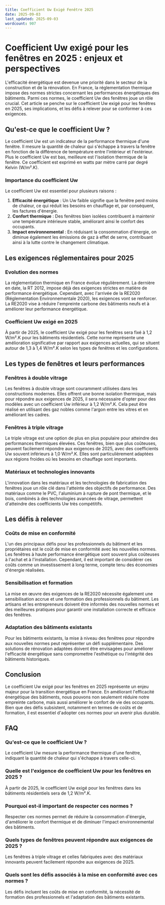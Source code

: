 ```yaml
---
title: Coefficient Uw Exigé Fenêtre 2025
date: 2025-09-03
last_updated: 2025-09-03
wordcount: 907
---
```


# Coefficient Uw exigé pour les fenêtres en 2025 : enjeux et perspectives

L'efficacité énergétique est devenue une priorité dans le secteur de la construction et de la rénovation. En France, la réglementation thermique impose des normes strictes concernant les performances énergétiques des bâtiments. Parmi ces normes, le coefficient Uw des fenêtres joue un rôle crucial. Cet article se penche sur le coefficient Uw exigé pour les fenêtres en 2025, ses implications, et les défis à relever pour se conformer à ces exigences.

## Qu'est-ce que le coefficient Uw ?

Le coefficient Uw est un indicateur de la performance thermique d'une fenêtre. Il mesure la quantité de chaleur qui s'échappe à travers la fenêtre en fonction de la différence de température entre l'intérieur et l'extérieur. Plus le coefficient Uw est bas, meilleure est l'isolation thermique de la fenêtre. Ce coefficient est exprimé en watts par mètre carré par degré Kelvin (W/m².K).

### Importance du coefficient Uw

Le coefficient Uw est essentiel pour plusieurs raisons :

1. **Efficacité énergétique** : Un Uw faible signifie que la fenêtre perd moins de chaleur, ce qui réduit les besoins en chauffage et, par conséquent, les factures d'énergie.
2. **Confort thermique** : Des fenêtres bien isolées contribuent à maintenir une température intérieure stable, améliorant ainsi le confort des occupants.
3. **Impact environnemental** : En réduisant la consommation d'énergie, on diminue également les émissions de gaz à effet de serre, contribuant ainsi à la lutte contre le changement climatique.

## Les exigences réglementaires pour 2025

### Evolution des normes

La réglementation thermique en France évolue régulièrement. La dernière en date, la RT 2012, impose déjà des exigences strictes en matière de performance énergétique. Cependant, avec l'arrivée de la RE2020 (Réglementation Environnementale 2020), les exigences vont se renforcer. La RE2020 vise à réduire l'empreinte carbone des bâtiments neufs et à améliorer leur performance énergétique.

### Coefficient Uw exigé en 2025

À partir de 2025, le coefficient Uw exigé pour les fenêtres sera fixé à 1,2 W/m².K pour les bâtiments résidentiels. Cette norme représente une amélioration significative par rapport aux exigences actuelles, qui se situent autour de 1,3 à 1,4 W/m².K selon les types de fenêtres et les configurations.

## Les types de fenêtres et leurs performances

### Fenêtres à double vitrage

Les fenêtres à double vitrage sont couramment utilisées dans les constructions modernes. Elles offrent une bonne isolation thermique, mais pour répondre aux exigences de 2025, il sera nécessaire d'opter pour des modèles avec un coefficient Uw inférieur à 1,2 W/m².K. Cela peut être réalisé en utilisant des gaz nobles comme l'argon entre les vitres et en améliorant les cadres.

### Fenêtres à triple vitrage

Le triple vitrage est une option de plus en plus populaire pour atteindre des performances thermiques élevées. Ces fenêtres, bien que plus coûteuses, peuvent facilement répondre aux exigences de 2025, avec des coefficients Uw souvent inférieurs à 1,0 W/m².K. Elles sont particulièrement adaptées aux régions froides où les besoins en chauffage sont importants.

### Matériaux et technologies innovants

L'innovation dans les matériaux et les technologies de fabrication des fenêtres joue un rôle clé dans l'atteinte des objectifs de performance. Des matériaux comme le PVC, l'aluminium à rupture de pont thermique, et le bois, combinés à des technologies avancées de vitrage, permettent d'atteindre des coefficients Uw très compétitifs.

## Les défis à relever

### Coûts de mise en conformité

L'un des principaux défis pour les professionnels du bâtiment et les propriétaires est le coût de mise en conformité avec les nouvelles normes. Les fenêtres à haute performance énergétique sont souvent plus coûteuses à l'achat et à l'installation. Cependant, il est important de considérer ces coûts comme un investissement à long terme, compte tenu des économies d'énergie réalisées.

### Sensibilisation et formation

La mise en œuvre des exigences de la RE2020 nécessite également une sensibilisation accrue et une formation des professionnels du bâtiment. Les artisans et les entrepreneurs doivent être informés des nouvelles normes et des meilleures pratiques pour garantir une installation correcte et efficace des fenêtres.

### Adaptation des bâtiments existants

Pour les bâtiments existants, la mise à niveau des fenêtres pour répondre aux nouvelles normes peut représenter un défi supplémentaire. Des solutions de rénovation adaptées doivent être envisagées pour améliorer l'efficacité énergétique sans compromettre l'esthétique ou l'intégrité des bâtiments historiques.

## Conclusion

Le coefficient Uw exigé pour les fenêtres en 2025 représente un enjeu majeur pour la transition énergétique en France. En améliorant l'efficacité énergétique des bâtiments, nous pouvons non seulement réduire notre empreinte carbone, mais aussi améliorer le confort de vie des occupants. Bien que des défis subsistent, notamment en termes de coûts et de formation, il est essentiel d'adopter ces normes pour un avenir plus durable.

## FAQ

### Qu'est-ce que le coefficient Uw ?

Le coefficient Uw mesure la performance thermique d'une fenêtre, indiquant la quantité de chaleur qui s'échappe à travers celle-ci.

### Quelle est l'exigence de coefficient Uw pour les fenêtres en 2025 ?

À partir de 2025, le coefficient Uw exigé pour les fenêtres dans les bâtiments résidentiels sera de 1,2 W/m².K.

### Pourquoi est-il important de respecter ces normes ?

Respecter ces normes permet de réduire la consommation d'énergie, d'améliorer le confort thermique et de diminuer l'impact environnemental des bâtiments.

### Quels types de fenêtres peuvent répondre aux exigences de 2025 ?

Les fenêtres à triple vitrage et celles fabriquées avec des matériaux innovants peuvent facilement répondre aux exigences de 2025.

### Quels sont les défis associés à la mise en conformité avec ces normes ?

Les défis incluent les coûts de mise en conformité, la nécessité de formation des professionnels et l'adaptation des bâtiments existants.